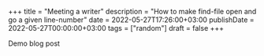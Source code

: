 +++
title = "Meeting a writer"
description = "How to make find-file open and go a given line-number"
date = 2022-05-27T17:26:00+03:00
publishDate = 2022-05-27T00:00:00+03:00
tags = ["random"]
draft = false
+++

Demo blog post
